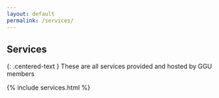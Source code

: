 ```yaml
---
layout: default
permalink: /services/
---
```


## Services
{: .centered-text }
These are all services provided and hosted by GGU members

{% include services.html %}

